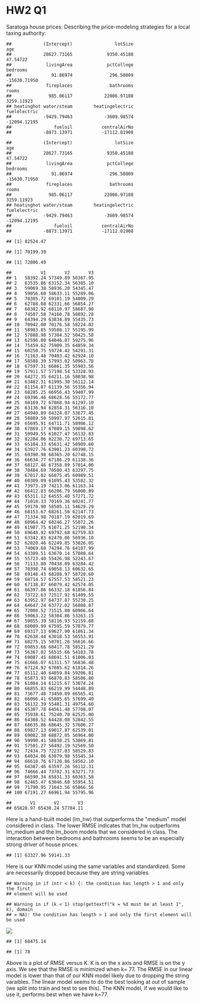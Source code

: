 HW2 Q1
================

Saratoga house prices: Describing the price-modeling strategies for a local taxing authority:

    ##            (Intercept)                lotSize                    age 
    ##            28627.73165             9350.45188               47.54722 
    ##             livingArea             pctCollege               bedrooms 
    ##               91.86974              296.50809           -15630.71950 
    ##             fireplaces              bathrooms                  rooms 
    ##              985.06117            22006.97108             3259.11923 
    ## heatinghot water/steam        heatingelectric           fuelelectric 
    ##            -9429.79463            -3609.98574           -12094.12195 
    ##                fueloil           centralAirNo 
    ##            -8873.13971           -17112.81908

    ##            (Intercept)                lotSize                    age 
    ##            28627.73165             9350.45188               47.54722 
    ##             livingArea             pctCollege               bedrooms 
    ##               91.86974              296.50809           -15630.71950 
    ##             fireplaces              bathrooms                  rooms 
    ##              985.06117            22006.97108             3259.11923 
    ## heatinghot water/steam        heatingelectric           fuelelectric 
    ##            -9429.79463            -3609.98574           -12094.12195 
    ##                fueloil           centralAirNo 
    ##            -8873.13971           -17112.81908

    ## [1] 82524.47

    ## [1] 70199.39

    ## [1] 72806.49

    ##           V1       V2       V3
    ## 1   58392.24 57349.89 50367.95
    ## 2   63535.86 63152.34 56385.10
    ## 3   59069.38 58936.20 54345.47
    ## 4   59056.60 58633.11 55289.06
    ## 5   70305.72 69101.19 54009.29
    ## 6   62788.08 62331.66 56854.27
    ## 7   68302.92 68110.97 58687.90
    ## 8   74507.58 74160.78 58892.28
    ## 9   64394.29 63834.89 55435.73
    ## 10  70942.00 70176.58 58224.02
    ## 11  58983.85 59508.17 55195.99
    ## 12  57888.98 57304.52 50425.58
    ## 13  62596.00 64046.07 59275.96
    ## 14  75459.62 75909.35 64859.34
    ## 15  60250.75 59724.42 54291.31
    ## 16  71163.48 70403.42 62924.10
    ## 17  58588.39 57993.02 50963.78
    ## 18  67597.31 66861.35 55903.56
    ## 19  57911.57 57198.54 53328.93
    ## 20  64272.35 64211.16 58038.98
    ## 21  63482.31 61995.30 56112.14
    ## 22  61154.87 61139.56 55356.94
    ## 23  68285.25 66956.43 59407.99
    ## 24  69396.46 68628.56 55172.77
    ## 25  68169.72 67868.94 61297.10
    ## 26  63136.94 62854.31 56316.10
    ## 27  64940.89 64324.07 53677.45
    ## 28  58889.50 58997.97 52615.81
    ## 29  65695.91 64711.71 58986.12
    ## 30  67869.17 67089.15 59898.62
    ## 31  59949.55 61027.47 56132.83
    ## 32  82284.06 82230.72 69713.65
    ## 33  65104.33 65631.42 58909.60
    ## 34  63927.76 63901.23 60390.72
    ## 35  69390.98 68365.20 62748.15
    ## 36  66634.77 67186.29 61138.36
    ## 37  68127.46 67358.89 57014.00
    ## 38  70484.69 70500.43 63297.75
    ## 39  67017.02 66075.45 60989.51
    ## 40  60309.09 61095.43 53582.32
    ## 41  73973.19 74213.06 61163.34
    ## 42  66412.83 66206.79 56000.89
    ## 43  65311.12 64555.40 57271.72
    ## 44  71018.33 70169.36 60241.77
    ## 45  59170.90 58505.11 54629.29
    ## 46  68153.67 68261.50 62147.73
    ## 47  71334.98 70187.19 62019.69
    ## 48  60964.42 60246.27 55072.26
    ## 49  61987.75 61071.25 52190.34
    ## 50  69648.92 69792.68 62759.83
    ## 51  63342.83 62470.06 56936.10
    ## 52  62820.46 62249.85 53026.05
    ## 53  74069.68 74294.76 64107.99
    ## 54  63389.51 63670.14 57080.64
    ## 55  55723.40 55426.98 52243.67
    ## 56  71133.80 70438.09 63284.42
    ## 57  70398.74 69058.13 60632.65
    ## 58  69148.43 68208.97 58720.60
    ## 59  68714.57 67557.53 58521.23
    ## 60  67138.87 66079.42 62574.05
    ## 61  66397.06 66332.18 61856.84
    ## 62  73722.63 72517.92 61409.55
    ## 63  63952.97 64737.87 55230.25
    ## 64  64647.24 63772.02 56088.87
    ## 65  72008.52 71515.80 60966.64
    ## 66  59063.22 58304.86 53263.15
    ## 67  59055.39 58116.93 52159.08
    ## 68  68009.99 67595.59 57879.77
    ## 69  69317.13 69627.90 61861.34
    ## 70  62638.44 63018.53 56553.91
    ## 71  60275.15 58701.26 56616.66
    ## 72  69853.66 68417.78 58521.29
    ## 73  56367.02 56515.66 54183.78
    ## 74  69087.45 68691.51 61006.03
    ## 75  61666.07 61311.57 56836.48
    ## 76  67124.92 67085.62 61814.26
    ## 77  65112.40 64059.84 59206.81
    ## 78  65873.93 66870.83 58506.80
    ## 79  61084.14 61215.67 53074.24
    ## 80  66855.83 66219.99 54448.89
    ## 81  73677.48 73450.09 66565.41
    ## 82  66096.41 65805.65 57699.40
    ## 83  56132.39 55481.31 49754.60
    ## 84  65307.78 64561.48 57708.07
    ## 85  75938.61 75240.70 62525.00
    ## 86  64308.52 64428.08 52842.55
    ## 87  68635.86 68645.32 57606.27
    ## 88  69827.13 69017.87 62539.01
    ## 89  69082.38 68872.05 56964.00
    ## 90  59990.41 58830.25 53069.81
    ## 91  57501.27 56492.19 52569.50
    ## 92  72434.75 72237.03 58529.83
    ## 93  64034.06 63879.98 55545.34
    ## 94  66610.76 67120.86 58562.10
    ## 95  64387.46 63597.26 56112.31
    ## 96  74666.44 73702.31 63271.73
    ## 97  66590.34 65831.33 60363.58
    ## 98  62465.47 63046.60 55954.51
    ## 99  71790.95 71643.56 65866.56
    ## 100 67191.27 66961.94 55795.96

    ##       V1       V2       V3 
    ## 65828.97 65430.24 57784.11

Here is a hand-built model (lm\_hw) that outperforms the "medium" model considered in class. The lower RMSE indicates that lm\_hw outperforms lm\_medium and the lm\_boom models that we considered in class. The interaction between bedrooms and bathrooms seems to be an especially strong driver of house prices.

    ## [1] 63327.96 59141.33

Here is our KNN model using the same variables and standardized. Some are necessarily dropped because they are string variables.

    ## Warning in if (ntr < k) {: the condition has length > 1 and only the first
    ## element will be used

    ## Warning in if (k < 1) stop(gettextf("k = %d must be at least 1", k), domain
    ## = NA): the condition has length > 1 and only the first element will be used

![](data_mining_files/figure-markdown_github/unnamed-chunk-3-1.png)

    ## [1] 68475.14

    ## [1] 78

Above is a plot of RMSE versus K. K is on the x axis and RMSE is on the y axis. We see that the RMSE is minimized when k= 77. The RMSE in our linear model is lower than that of our KNN model likely due to dropping the string varaibles. The linear model seems to do the best looking at out of sample (we split into train and test to see this). The KNN model, if we would like to use it, performs best when we have k=77.
